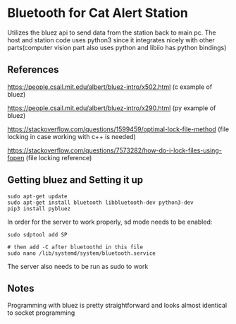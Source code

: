 # Bluetooth for Cat Alert Station

Utilizes the bluez api to send data from the station back to main pc. The host and station code uses python3 since it integrates nicely with other parts(computer vision part also uses python and libiio has python bindings)

## References

https://people.csail.mit.edu/albert/bluez-intro/x502.html (c example of bluez)

https://people.csail.mit.edu/albert/bluez-intro/x290.html (py example of bluez)

https://stackoverflow.com/questions/1599459/optimal-lock-file-method (file locking in case working with c++ is needed)

https://stackoverflow.com/questions/7573282/how-do-i-lock-files-using-fopen (file locking reference)

## Getting bluez and Setting it up

```shell
sudo apt-get update
sudo apt-get install bluetooth libbluetooth-dev python3-dev
pip3 install pybluez
```

In order for the server to work properly, sd mode needs to be enabled:

```shell
sudo sdptool add SP

# then add -C after bluetoothd in this file
sudo nano /lib/systemd/system/bluetooth.service
```

The server also needs to be run as sudo to work

## Notes

Programming with bluez is pretty straightforward and looks almost identical to socket programming